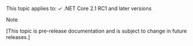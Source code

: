 This topic applies to: ✓ .NET Core 2.1 RC1 and later versions

> [!NOTE] 
> [This topic is pre-release documentation and is subject to change in future releases.]
